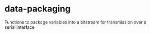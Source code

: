 # data-packaging
Functions to package variables into a bitstream for transmission over a serial interface
